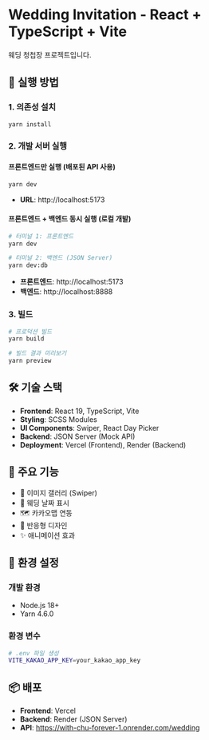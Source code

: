# Wedding Invitation - React + TypeScript + Vite

웨딩 청첩장 프로젝트입니다.

## 🚀 실행 방법

### 1. 의존성 설치
```bash
yarn install
```

### 2. 개발 서버 실행

#### 프론트엔드만 실행 (배포된 API 사용)
```bash
yarn dev
```
- **URL**: http://localhost:5173

#### 프론트엔드 + 백엔드 동시 실행 (로컬 개발)
```bash
# 터미널 1: 프론트엔드
yarn dev

# 터미널 2: 백엔드 (JSON Server)
yarn dev:db
```
- **프론트엔드**: http://localhost:5173
- **백엔드**: http://localhost:8888

### 3. 빌드
```bash
# 프로덕션 빌드
yarn build

# 빌드 결과 미리보기
yarn preview
```

## 🛠️ 기술 스택

- **Frontend**: React 19, TypeScript, Vite
- **Styling**: SCSS Modules
- **UI Components**: Swiper, React Day Picker
- **Backend**: JSON Server (Mock API)
- **Deployment**: Vercel (Frontend), Render (Backend)

## 📁 주요 기능

- 📸 이미지 갤러리 (Swiper)
- 📅 웨딩 날짜 표시
- 🗺️ 카카오맵 연동
- 📱 반응형 디자인
- ✨ 애니메이션 효과

## 🔧 환경 설정

### 개발 환경
- Node.js 18+
- Yarn 4.6.0

### 환경 변수
```bash
# .env 파일 생성
VITE_KAKAO_APP_KEY=your_kakao_app_key
```

## 📦 배포

- **Frontend**: Vercel
- **Backend**: Render (JSON Server)
- **API**: https://with-chu-forever-1.onrender.com/wedding